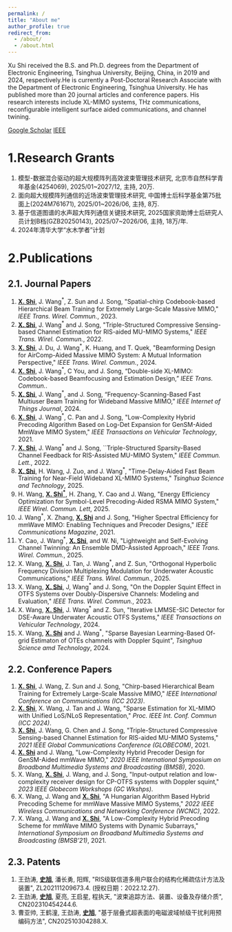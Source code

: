 ```yaml
---
permalink: /
title: "About me"
author_profile: true
redirect_from: 
  - /about/
  - /about.html
---
```


Xu Shi received the B.S. and Ph.D. degrees from the Department of Electronic Engineering, Tsinghua University, Beijing, China, in 2019 and 2024, respectively.He is currently a Post-Doctoral Research Associate with the Department of Electronic Engineering, Tsinghua University. He has published more than 20 journal articles and conference papers. His research interests include XL-MIMO systems, THz communications, reconfigurable intelligent surface aided communications, and channel twining.

[Google Scholar](https://scholar.google.com/citations?user=sE3xP34AAAAJ&hl=en) [IEEE](https://ieeexplore.ieee.org/author/37088803908)

1.Research Grants
=====
1. 模型-数据混合驱动的超大规模阵列高效波束管理技术研究, 北京市自然科学青年基金(4254069), 2025/01~2027/12, 主持, 20万.
2. 面向超大规模阵列通信的近场波束管理技术研究, 中国博士后科学基金第75批面上(2024M761671), 2025/01~2026/06, 主持, 8万.
3. 基于信道图谱的水声超大阵列通信关键技术研究, 2025国家资助博士后研究人员计划B档(GZB20250143), 2025/07~2026/06, 主持, 18万/年.
4. 2024年清华大学“水木学者”计划


2.Publications
======
2.1. Journal Papers
------
1. <ins>**X. Shi**</ins>, J. Wang<sup>*</sup>, Z. Sun and J. Song, "Spatial-chirp Codebook-based Hierarchical Beam Training for Extremely Large-Scale Massive MIMO,"  _IEEE Trans. Wirel. Commun._, 2023.
2. <ins>**X. Shi**</ins>, J. Wang<sup>*</sup> and J. Song, "Triple-Structured Compressive Sensing-based Channel Estimation for RIS-aided MU-MIMO Systems," _IEEE Trans. Wirel. Commun._, 2022.
3. <ins>**X. Shi**</ins>, J. Du, J. Wang<sup>*</sup>, K. Huang, and T. Quek, "Beamforming Design for AirComp-Aided Massive MIMO System: A Mutual Information Perspective," _IEEE Trans. Wirel. Commun._, 2024.
4. <ins>**X. Shi**</ins>, J. Wang<sup>*</sup>, C You, and J. Song, “Double-side XL-MIMO: Codebook-based Beamfocusing and Estimation Design,” _IEEE Trans. Commun._.
5. <ins>**X. Shi**</ins>, J. Wang<sup>*</sup>, and J. Song, “Frequency-Scanning-Based Fast Multiuser Beam Training for Wideband Massive MIMO,”  _IEEE Internet of Things Journal_, 2024.
6. <ins>**X. Shi**</ins>, J. Wang<sup>*</sup>, C. Pan and J. Song, "Low-Complexity Hybrid Precoding Algorithm Based on Log-Det Expansion for GenSM-Aided MmWave MIMO System," _IEEE Transactions on Vehicular Technology_, 2021.
7. <ins>**X. Shi**</ins>, J. Wang<sup>*</sup> and J. Song, ``Triple-Structured Sparsity-Based Channel Feedback for RIS-Assisted MU-MIMO System," _IEEE Commun. Lett._, 2022.
8. <ins>**X. Shi**</ins>, H. Wang, J. Zuo, and J. Wang<sup>*</sup>, "Time-Delay-Aided Fast Beam Training for Near-Field Wideband XL-MIMO Systems," _Tsinghua Science and Technology_, 2025.
9. H. Wang, <ins>**X. Shi<sup>*</sup>**</ins>, H. Zhang, Y. Cao and J. Wang, "Energy Efficiency Optimization for Symbol-Level Precoding-Aided RSMA MIMO System," _IEEE Wirel. Commun. Lett_, 2025.
10. J. Wang<sup>*</sup>, X. Zhang, <ins>**X. Shi**</ins> and J. Song, "Higher Spectral Efficiency for mmWave MIMO: Enabling Techniques and Precoder Designs," _IEEE Communications Magazine_, 2021.
11. Y. Cao, J. Wang<sup>*</sup>, <ins>**X. Shi**</ins>, and W. Ni, "Lightweight and Self-Evolving Channel Twinning: An Ensemble DMD-Assisted Approach," _IEEE Trans. Wirel. Commun._, 2025.
12. X. Wang, <ins>**X. Shi**</ins>, J. Tan, J. Wang<sup>*</sup>, and Z. Sun, "Orthogonal Hyperbolic Frequency Division Multiplexing Modulation for Underwater Acoustic Communications," _IEEE Trans. Wirel. Commun._, 2025.
13. X. Wang, <ins>**X. Shi**</ins>, J, Wang<sup>*</sup> and J. Song, "On the Doppler Squint Effect in OTFS Systems over Doubly-Dispersive Channels: Modeling and Evaluation,"  _IEEE Trans. Wirel. Commun._, 2023.
14. X. Wang, <ins>**X. Shi**</ins>, J. Wang<sup>*</sup> and Z. Sun, "Iterative LMMSE-SIC Detector for DSE-Aware Underwater Acoustic OTFS Systems," _IEEE Transactions on Vehicular Technology_, 2024.
15. X. Wang, <ins>**X. Shi**</ins> and J. Wang<sup>*</sup>, "Sparse Bayesian Learming-Based Of-grid Estimaton of OTEs chamnels with Doppler Squint", _Tsinghua Science amd Technology_, 2024.


2.2. Conference Papers
------
1. <ins>**X. Shi**</ins>, J. Wang, Z. Sun and J. Song, "Chirp-based Hierarchical Beam Training for Extremely Large-Scale Massive MIMO," _IEEE International Conference on Communications (ICC 2023)_.
2. <ins>**X. Shi**</ins>, X. Wang, J. Tan and J. Wang, "Sparse Estimation for XL-MIMO with Unified LoS/NLoS Representation," _Proc. IEEE Int. Conf. Commun (ICC 2024)_.
3. <ins>**X. Shi**</ins>, J. Wang, G. Chen and J. Song, "Triple-Structured Compressive Sensing-based Channel Estimation for RIS-aided MU-MIMO Systems," _2021 IEEE Global Communications Conference (GLOBECOM)_, 2021.
4. <ins>**X. Shi**</ins> and J. Wang, "Low-Complexity Hybrid Precoder Design for GenSM-Aided mmWave MIMO," _2020 IEEE International Symposium on Broadband Multimedia Systems and Broadcasting (BMSB)_, 2020.
5. X. Wang, <ins>**X. Shi**</ins>, J. Wang, and J. Song, "Input-output relation and low-complexity receiver design for CP-OTFS systems with Doppler squint," _2023 IEEE Globecom Workshops (GC Wkshps)_.
6. X. Wang, J. Wang and <ins>**X. Shi**</ins>, "A Hungarian Algorithm Based Hybrid Precoding Scheme for mmWave Massive MIMO Systems," _2022 IEEE Wireless Communications and Networking Conference (WCNC)_, 2022.
7. X. Wang, J. Wang and <ins>**X. Shi**</ins>, "A Low-Complexity Hybrid Precoding Scheme for mmWave MIMO Systems with Dynamic Subarrays," _International Symposium on Broadband Multimedia Systems and Broadcasting (BMSB’21)_, 2021.

2.3. Patents
-----
1. 王劲涛, <ins>**史旭**</ins>, 潘长勇, 阳辉, "RIS级联信道多用户联合的结构化稀疏估计方法及装置", ZL202111209673.4. (授权日期：2022.12.27).
2. 王劲涛, <ins>**史旭**</ins>, 夏亮, 王启星, 程执天, "波束追踪方法、装置、设备及存储介质", CN202310454244.6.
3. 曹亚帅, 王鹤潼, 王劲涛, <ins>**史旭**</ins>, "基于层叠式超表面的电磁波域帧级干扰利用预编码方法", CN202510304288.X.

